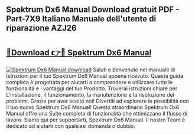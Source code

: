 ## Spektrum Dx6 Manual Download gratuit PDF - Part-7X9 Italiano Manuale dell'utente di riparazione AZJ26

# <h2><a href="http://dfglf7n.blite.top/?on=Spektrum+Dx6+Manual">🔗Download 👉🔴 Spektrum Dx6 Manual</a></h2>

[![Spektrum Dx6 Manual download](https://i.imgur.com/lujVjoI.png)](http://dfglf7n.blite.top/?on=Spektrum+Dx6+Manual)
Saluti e benvenuto nel manuale di Istruzioni per il tuo Spektrum Dx6 Manual appena ricevuto. Questa guida completa è progettata per aiutarti a comprendere e utilizzare tutte le funzionalità e i vantaggi del tuo Prodotto. Troverai istruzioni chiare per L'installazione, il funzionamento, la manutenzione e la risoluzione dei problemi. Grazie per aver scelto noi! Divertiti ad esplorare le possibilità con il tuo nuovo Spektrum Dx6 Manual! Questo straordinario Spektrum Dx6 Manual offre una Suite completa di funzionalità che ottimizzano il flusso di lavoro. Siamo qui per supportarti, Spektrum Dx6 Manual. Il nostro Team è dedicato ad aiutarti con qualsiasi domanda o dubbio.
